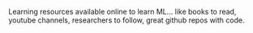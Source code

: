 Learning resources available online to learn ML... like books to read, youtube channels, researchers to follow, great github repos with code.
